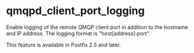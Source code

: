 # qmqpd_client_port_logging 

 Enable logging of the remote QMQP client port in addition to
the hostname and IP address. The logging format is "host[address]:port".


 This feature is available in Postfix 2.5 and later. 


